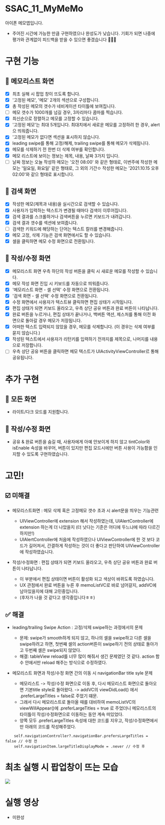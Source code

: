 # SSAC_11_MyMeMo
아이폰 메모앱입니다.
* 주어진 시간에 가능한 만큼 구현하였으나 완성도가 낮습니다. 기회가 되면 나중에 평가와 관계없이 피드백을 받을 수 있으면 좋겠습니다 🥲🙏🏻

# 구현 기능
## 📌 메모리스트 화면
- [x] 최초 실해 시 팝업 창이 뜨도록 합니다.
- [x] '고정된 메모', '메모' 2개의 섹션으로 구성합니다.
- [x] 총 작성된 메모의 갯수가 네비게이션 타이틀에 보여집니다.
- [ ] 메모 갯수가 1000개를 넘길 경우, 3자리마다 콤마를 찍습니다.
- [x] 최신순으로 정렬하고 메모를 고정할 수 있습니다.
- [x] '고정된 메모'는 최대 5개입니다. 최대치에서 새로운 메모를 고정하려 한 경우, alert으 띄워줍니다.
- [x] '고정된 메모가 없다면 섹션을 표시하지 않습니다.
- [x] leading swipe를 통해 고정/해제, trailing swipe를 통해 메모가 삭제됩니다.
- [x] 메모를 삭제하기 전 한번 더 삭제 여부를 확인합니다.
- [x] 메모 리스트에 보이는 졍보는 제목, 내용, 날짜 3가지 입니다.
- [ ] 날짜 정보는 오늘 작성하 메모는 '오전 08:00' 와 같은 형태로, 이번주에 작성한 메모는 '일요일, 화요일' 같은 형태로, 그 외의 기간ㅇ 작성한 메모는 '2021.10.15 오후02:00'와 같으 형태로 표시합니다.

## 📌 검색 화면
- [x] 작성한 메모(제목과 내용)을 실시간으로 검색할 수 있습니다.
- [x] 사용자가 입력하는 텍스트가 변경될 때마다 검색이 이루어집니다.
- [x] 검색 결과를 스크롤하거나 검색버튼을 누르면 키보드가 내려갑니다.
- [x] 검색 결과 갯수를 섹션에 보여줍니다.
- [ ] 검색한 키워드에 해당하는 단어는 텍스트 칼러를 변경해줍니다.
- [x] 메모 고정, 삭제 기능은 검색 화면에서도 할 수 있습니다.
- [x] 셀을 클릭하면 메모 수정 화면으로 전환됩니다.

## 📌 작성/수정 화면
- [x] 메모리스트 화면 우측 하단의 작성 버튼을 클릭 시 새로운 메모를 작성할 수 있습니다.
- [x] 메모 작성 화면 진입 시 키보드를 자동으로 띄워줍니다.
- [x] '메모리스트 화면 - 셀 선택' 수정 화면으로 전환됩니다.
- [x] '검색 화면 - 셀 선택' 수정 화면으로 전환됩니다.
- [x] 수정 화면에서 사용자가 텍스트뷰 클릭하면 편집 상태가 시작됩니다.
- [x] 편집 상태가 되면 키보드 올라오고, 우측 상단 공유 버튼과 완료 버튼이 나타납니다.
- [x] 완료 버튼을 누르거나, 편집 상태가 끝나거나, 백버튼 액션, 제스처를 통해 이전 화면으로 돌아갈 경우 메모가 저장됩니다.
- [x] 어떠한 텍스트 입력되지 않았을 경우, 메모를 삭제합니다. (이 경우는 삭제 여부를 묻지 않습니다.)
- [x] 작성된 텍스트에서 사용자가 리턴키를 입력하기 전까지를 제목으로, 나머지를 내용으로 저장합니다.
- [ ] 우측 상단 공유 버튼을 클릭하면 메모 텍스트가 UIActivityViewController르 통해 공유됩니다.

# 추가 구현
## 📌 모든 화면
- 라이트/다크 모드를 지원합니다.

## 📌 작성/수정 화면
- 공유 & 완료 버튼을 숨길 때, 사용자에게 아예 안보이게 하지 않고 tintColor와 isEnable 속성을 바꾸어, 버튼이 있지만 편집 모드시에만 버튼 사용이 가능함을 인지할 수 있도록 구현하였습니다.

# 고민!
## ☑️ 미해결
+ 메모리스트화면 : 메모 삭제 혹은 고정메모 갯수 초과 시 alert문을 띄우는 기능관련
  + UIViewController에 extension 해서 작성하였는데, UIAlertController에 extension 하는게 더 나았을지 (더 낫다는 기준은 어디에 두느냐에 따라 다르긴하지만!) 
  + UIAlertController에 처음에 작성하였으나 UIViewController에 한 것 보다 코드가 길어져서, 간결하게 작성하는 것이 더 좋다고 판단하여 UIViewController에 작성하였습니다.

+ 작성/수정화면 : 편집 상태가 되면 키보드 올라오고, 우측 상단 공유 버튼과 완료 버튼이 나타납니다.
  + 이 부분에서 편집 상태이면 버튼이 활성화 되고 색상이 바뀌도록 하였습니다.
  + UX 관점에서 완료 버튼을 누른 후 memoListVC로 바로 넘어갈지, addVC에 남아있을지에 대해 고민중입니다.
  + (후자가 나을 것 같다고 생각중입니다ㅎㅎ)

## ✅ 해결
+ leading/trailing Swipe Action : 고정/삭제 swipe하는 과정에서의 문제
  + 문제: swipe가 smooth하게 되지 않고, 하나의 셀을 swipe하고 다른 셀을 swipe하려고 하면, 첫번째 셀의 action버튼이 swipe하기 전의 상태로 돌아가고 두번째 셀은 swipe되지 않았다.
  + 해결: tableView reload를 너무 많이 해줘서 생긴 문제였던 것 같다. action 함수 안에서만 reload 해주는 방식으로 수정하였다.

+ 메모리스트 화면과 작성/수정 화면 간의 이동 시 navigationBar title syle 문제
  + 메모리스트 -> 작성/수정 화면으로 이동 후, 다시 메모리스트 화면으로 돌아오면 기본title style로 돌아왔다. -> addVC의 viewDidLoad() 에서 .preferLargeTitles = false로 주었기 떄문.
  + 그래서 다시 메모리스트로 돌아올 때를 대비하여 memoListVC의 viewWillAppear()에 .preferLargeTitles = true 로 주었더니 메모리스트의 타이틀이 작성/수정화면으로 이동하는 동안 계속 떠있었다.
  + 양쪽 모두 .preferLargeTitles 속성에 대한 코드를 지우고, 작성/수정화면에서만 아래의 코드를 작성해주었다.
```
    self.navigationController?.navigationBar.prefersLargeTitles = false // 수정 전
    self.navigationItem.largeTitleDisplayMode = .never // 수정 후
```
# 최초 실행 시 팝업창이 뜨는 모습
<img src="https://user-images.githubusercontent.com/59866819/141436620-0ebf6731-2376-4528-9d1d-beed34ce0eef.mp4" />

# 실행 영상
* 미완성


